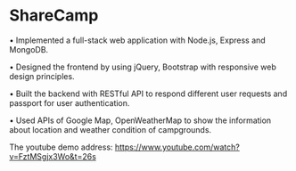 # ShareCamp

•	Implemented a full-stack web application with Node.js, Express and MongoDB.

•	Designed the frontend by using jQuery, Bootstrap with responsive web design principles.

•	Built the backend with RESTful API to respond different user requests and passport for user authentication.

•	Used APIs of Google Map, OpenWeatherMap to show the information about location and weather condition of campgrounds.



The youtube demo address: https://www.youtube.com/watch?v=FztMSgjx3Wo&t=26s
